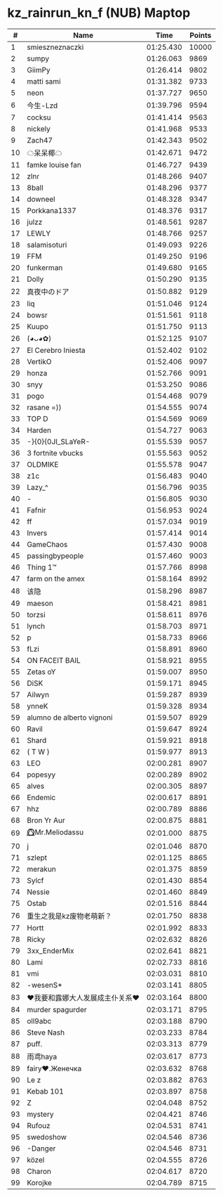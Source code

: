 # kz_rainrun_kn_f (NUB) Maptop

|  # | Name | Time | Points |
|-------------- | -------------- | -------------- | -------------- | 
| 1 | smieszneznaczki | 01:25.430 | 10000 | 
| 2 | sumpy | 01:26.063 | 9869 | 
| 3 | GiimPy | 01:26.414 | 9802 | 
| 4 | matti sami | 01:31.382 | 9733 | 
| 5 | neon | 01:37.727 | 9650 | 
| 6 | 今生-Lzd | 01:39.796 | 9594 | 
| 7 | cocksu | 01:41.414 | 9563 | 
| 8 | nickely | 01:41.968 | 9533 | 
| 9 | Zach47 | 01:42.343 | 9502 | 
| 10 | ☁呆呆椰☁ | 01:42.671 | 9472 | 
| 11 | famke louise fan | 01:46.727 | 9439 | 
| 12 | zlnɾ | 01:48.266 | 9407 | 
| 13 | 8ball | 01:48.296 | 9377 | 
| 14 | downeel | 01:48.328 | 9347 | 
| 15 | Porkkana1337 | 01:48.376 | 9317 | 
| 16 | julzz | 01:48.561 | 9287 | 
| 17 | LEWLY | 01:48.766 | 9257 | 
| 18 | salamisoturi | 01:49.093 | 9226 | 
| 19 | FFM | 01:49.250 | 9196 | 
| 20 | funkerman | 01:49.680 | 9165 | 
| 21 | Dolly | 01:50.290 | 9135 | 
| 22 | 真夜中のドア | 01:50.882 | 9129 | 
| 23 | liq | 01:51.046 | 9124 | 
| 24 | bowsr | 01:51.561 | 9118 | 
| 25 | Kuupo | 01:51.750 | 9113 | 
| 26 | (◕ᴗ◕✿) | 01:52.125 | 9107 | 
| 27 | El Cerebro Iniesta | 01:52.402 | 9102 | 
| 28 | VertikO | 01:52.406 | 9097 | 
| 29 | honza | 01:52.766 | 9091 | 
| 30 | snyy | 01:53.250 | 9086 | 
| 31 | pogo | 01:54.468 | 9079 | 
| 32 | rasane =)) | 01:54.555 | 9074 | 
| 33 | TOP D | 01:54.569 | 9069 | 
| 34 | Harden | 01:54.727 | 9063 | 
| 35 | -}{0}{0JI_SLaYeR- | 01:55.539 | 9057 | 
| 36 | 3 fortnite vbucks | 01:55.563 | 9052 | 
| 37 | OLDMIKE | 01:55.578 | 9047 | 
| 38 | z1c | 01:56.483 | 9040 | 
| 39 | Lazy_^ | 01:56.796 | 9035 | 
| 40 | - | 01:56.805 | 9030 | 
| 41 | Fafnir | 01:56.953 | 9024 | 
| 42 | ff | 01:57.034 | 9019 | 
| 43 | Invers | 01:57.414 | 9014 | 
| 44 | GameChaos | 01:57.430 | 9008 | 
| 45 | passingbypeople | 01:57.460 | 9003 | 
| 46 | Thing 1™ | 01:57.766 | 8998 | 
| 47 | farm on the amex | 01:58.164 | 8992 | 
| 48 | 该隐 | 01:58.296 | 8987 | 
| 49 | maeson | 01:58.421 | 8981 | 
| 50 | torzsi | 01:58.611 | 8976 | 
| 51 | lynch | 01:58.703 | 8971 | 
| 52 | p | 01:58.733 | 8966 | 
| 53 | fLzi | 01:58.891 | 8960 | 
| 54 | ON FACEIT BAIL | 01:58.921 | 8955 | 
| 55 | Zetas oY | 01:59.007 | 8950 | 
| 56 | DiSK | 01:59.171 | 8945 | 
| 57 | Ailwyn | 01:59.287 | 8939 | 
| 58 | ynneK | 01:59.328 | 8934 | 
| 59 | alumno de alberto vignoni | 01:59.507 | 8929 | 
| 60 | Ravil | 01:59.647 | 8924 | 
| 61 | Shard | 01:59.921 | 8918 | 
| 62 | ( T W ) | 01:59.977 | 8913 | 
| 63 | LEO | 02:00.281 | 8907 | 
| 64 | popesyy | 02:00.289 | 8902 | 
| 65 | alves | 02:00.305 | 8897 | 
| 66 | Endemic | 02:00.617 | 8891 | 
| 67 | hhz | 02:00.789 | 8886 | 
| 68 | Bron Yr Aur | 02:00.875 | 8881 | 
| 69 | ⭕⃤Mr.Meliodassu | 02:01.000 | 8875 | 
| 70 | j | 02:01.046 | 8870 | 
| 71 | szlept | 02:01.125 | 8865 | 
| 72 | merakun | 02:01.375 | 8859 | 
| 73 | Sylcf | 02:01.430 | 8854 | 
| 74 | Nessie | 02:01.460 | 8849 | 
| 75 | Ostab | 02:01.516 | 8844 | 
| 76 | 重生之我是kz废物老萌新？ | 02:01.750 | 8838 | 
| 77 | Hortt | 02:01.992 | 8833 | 
| 78 | Ricky | 02:02.632 | 8826 | 
| 79 | 3xx_EnderMix | 02:02.641 | 8821 | 
| 80 | Lami | 02:02.733 | 8816 | 
| 81 | vmi | 02:03.031 | 8810 | 
| 82 | -wesenS* | 02:03.141 | 8805 | 
| 83 | ❤我要和露娜大人发展成主仆关系❤ | 02:03.164 | 8800 | 
| 84 | murder spagurder | 02:03.171 | 8795 | 
| 85 | oll9abc | 02:03.188 | 8790 | 
| 86 | Steve Nash | 02:03.233 | 8784 | 
| 87 | puff. | 02:03.313 | 8779 | 
| 88 | 雨鸢haya | 02:03.617 | 8773 | 
| 89 | fairy♥.Женечка | 02:03.632 | 8768 | 
| 90 | Le z | 02:03.882 | 8763 | 
| 91 | Kebab 101 | 02:03.897 | 8758 | 
| 92 | Z | 02:04.048 | 8752 | 
| 93 | mystery | 02:04.421 | 8746 | 
| 94 | Rufouz | 02:04.531 | 8741 | 
| 95 | swedoshow | 02:04.546 | 8736 | 
| 96 | -Danger | 02:04.546 | 8731 | 
| 97 | közel | 02:04.555 | 8726 | 
| 98 | Charon | 02:04.617 | 8720 | 
| 99 | Korojke | 02:04.789 | 8715 | 

